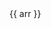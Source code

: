 <div>
    <div v-for="(arr, key) in array">
      {{ arr  }}
    </div>
</div>

<script setup>
    import { ref, onMounted } from 'vue';

    const name = ref(null);

    const array = [];

   for (let i = 0; i < 10; i++) {
        array.push(`Position ${i} --`); 
    }

    onMounted(() => {
        name.value = "Hi brothers, i'm a onMOuted function";
    });

</script>